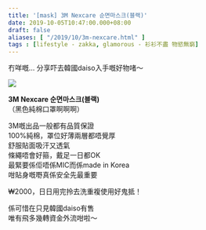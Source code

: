 ```yaml
---
title: '[mask] 3M Nexcare 순면마스크(블랙)'
date: 2019-10-05T10:47:00.000+08:00
draft: false
aliases: [ "/2019/10/3m-nexcare.html" ]
tags : [lifestyle - zakka, glamorous - 衫衫不盡 物慾無窮]
---
```


冇咩嘅… 分享吓去韓國daiso入手嘅好物啫～  

![](/images/mmmnexcare.jpg)

**3M Nexcare 순면마스크(블랙)**  
（黑色純棉口罩啊啊啊）  
  
3M嘅出品一般都有品質保證  
100%純棉，罩位好薄兩層都唔覺厚  
舒服貼面吸汗又透氣  
條繩唔會好箍，戴足一日都OK  
最緊要係佢唔係MIC而係made in Korea  
咁貼身嘅嘢真係安全先最重要  
  
₩2000，日日用完拎去洗重複使用好鬼抵！  
  
係可惜在只見韓國daiso有售  
唯有飛多幾轉資金外流咁啦～